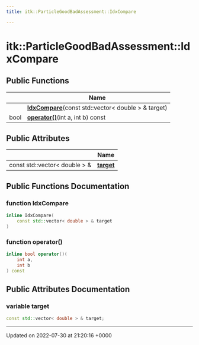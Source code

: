 ```yaml
---
title: itk::ParticleGoodBadAssessment::IdxCompare

---
```


# itk::ParticleGoodBadAssessment::IdxCompare





## Public Functions

|                | Name           |
| -------------- | -------------- |
| | **[IdxCompare](../Classes/structitk_1_1ParticleGoodBadAssessment_1_1IdxCompare.md#function-idxcompare)**(const std::vector< double > & target) |
| bool | **[operator()](../Classes/structitk_1_1ParticleGoodBadAssessment_1_1IdxCompare.md#function-operator())**(int a, int b) const |

## Public Attributes

|                | Name           |
| -------------- | -------------- |
| const std::vector< double > & | **[target](../Classes/structitk_1_1ParticleGoodBadAssessment_1_1IdxCompare.md#variable-target)**  |

## Public Functions Documentation

### function IdxCompare

```cpp
inline IdxCompare(
    const std::vector< double > & target
)
```


### function operator()

```cpp
inline bool operator()(
    int a,
    int b
) const
```


## Public Attributes Documentation

### variable target

```cpp
const std::vector< double > & target;
```


-------------------------------

Updated on 2022-07-30 at 21:20:16 +0000